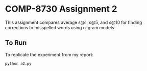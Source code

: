 COMP-8730 Assignment 2
======================

This assignment compares average s@1, s@5, and s@10 for finding corrections to misspelled words using n-gram models.

To Run
------
To replicate the experiment from my report:

	python a2.py
